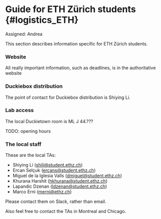 # Guide for ETH Zürich students {#logistics_ETH}

Assigned: Andrea

This section describes information specific for ETH Zürich students.

### Website

All really important information, such as deadlines, is in the
authoritative website

### Duckiebox distribution

The point of contact for Duckiebox distribution is  Shiying Li.

### Lab access

The local Duckietown room is ML J 44.???

TODO: opening hours

### The local staff

These are the local TAs:

- Shiying Li (shili@student.ethz.ch)
- Ercan Selçuk (ercans@student.ethz.ch)
- Miguel de la Iglesia Valls (dmiguel@student.ethz.ch)
- Khurana Harshit (hkhurana@student.ethz.ch)
- Lapandic Dzenan (ldzenan@student.ethz.ch)
- Marco Erni (merni@ethz.ch)

Please contact them on Slack, rather than email.

Also feel free to contact the TAs in Montreal and Chicago.

